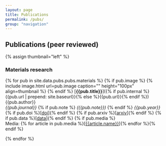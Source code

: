 ```yaml
---
layout: page
title: Publications
permalink: /pubs/
group: "navigation"
---
```



## Publications (peer reviewed)

{% assign thumbnail="left" %}
### Materials research
{% for pub in site.data.pubs.pubs.materials %}
{% if pub.image %}
{% include image.html url=pub.image caption="" height="100px" align=thumbnail %}
{% endif %}
[**{{pub.title}}**]({% if pub.internal %}{{pub.url | prepend: site.baseurl}}{% else %}{{pub.url}}{% endif %})<br />
{{pub.author}}<br />
*{{pub.journal}}*
{% if pub.note %} *({{pub.note}})*
{% endif %} *{{pub.year}}* {% if pub.doi %}[[doi]({{pub.doi}})]{% endif %}
{% if pub.arxiv %}[[arxiv]({{pub.arxiv}})]{% endif %}
{% if pub.data %}[[data]({{pub.data}})]{% endif %}
{% if pub.media %}<br />Media: {% for article in pub.media %}[[{{article.name}}]({{article.url}})]{% endfor %}{% endif %}

{% endfor %}
